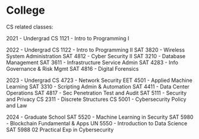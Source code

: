 # College

CS related classes:

2021 - Undergrad
CS 1121 - Intro to Programming I

2022 - Undergrad
CS 1122 - Intro to Programming II
SAT 3820 - Wireless System Administration
SAT 4812 - Cyber Security II
SAT 3210 - Database Management
SAT 3611 - Infrastructure Service Admin
SAT 4283 - Info Governance & Risk Mgmt
SAT 4816 - Digital Forensics

2023 - Undergrad
CS 4723 - Network Security
EET 4501 - Applied Machine Learning
SAT 3310 - Scripting Admin & Automation
SAT 4411 - Data Center Operations
SAT 4817 - Sec Penetration Test and Audit
SAT 5111 - Security and Privacy
CS 2311 - Discrete Structures
CS 5001 - Cybersecurity Policy and Law

2024 - Graduate School
SAT 5520 - Machine Learning in Security
SAT 5980 - Blockchain Fundamental & Apps
UN 5550 - Introduction to Data Science
SAT 5988 02 Practical Exp in Cybersecurity
